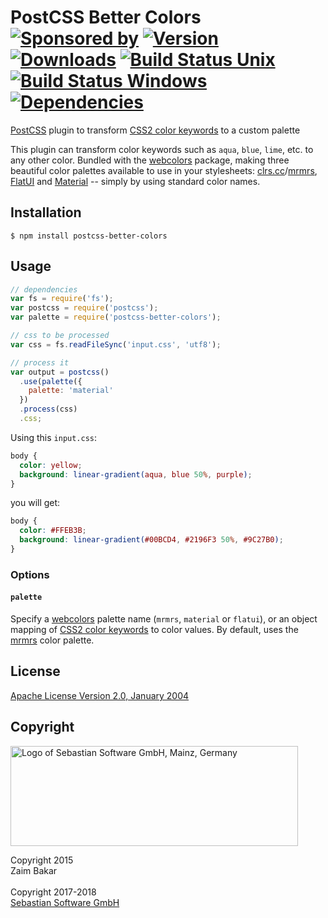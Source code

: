 # PostCSS Better Colors<br/>[![Sponsored by][sponsor-img]][sponsor] [![Version][npm-version-img]][npm] [![Downloads][npm-downloads-img]][npm] [![Build Status Unix][travis-img]][travis] [![Build Status Windows][appveyor-img]][appveyor] [![Dependencies][deps-img]][deps]

[sponsor-img]: https://img.shields.io/badge/Sponsored%20by-Sebastian%20Software-692446.svg
[sponsor]: https://www.sebastian-software.de
[deps]: https://david-dm.org/sebastian-software/postcss-better-colors
[deps-img]: https://david-dm.org/sebastian-software/postcss-better-colors.svg
[npm]: https://www.npmjs.com/package/postcss-better-colors
[npm-downloads-img]: https://img.shields.io/npm/dm/postcss-better-colors.svg
[npm-version-img]: https://img.shields.io/npm/v/postcss-better-colors.svg
[travis-img]: https://img.shields.io/travis/sebastian-software/postcss-better-colors/master.svg?branch=master&label=unix%20build
[appveyor-img]: https://img.shields.io/appveyor/ci/swernerx/postcss-better-colors/master.svg?label=windows%20build
[travis]: https://travis-ci.org/sebastian-software/postcss-better-colors
[appveyor]: https://ci.appveyor.com/project/swernerx/postcss-better-colors/branch/master


[PostCSS](https://github.com/postcss/postcss) plugin to transform [CSS2 color keywords](http://www.w3.org/TR/2011/REC-CSS2-20110607/syndata.html#value-def-color) to a custom palette

This plugin can transform color keywords such as `aqua`, `blue`, `lime`, etc.
to any other color. Bundled with the
[webcolors](https://github.com/zaim/webcolors) package, making three beautiful
color palettes available to use in your stylesheets: [clrs.cc](http://clrs.cc)/[mrmrs](https://github.com/mrmrs/colors),
[FlatUI](http://flatuicolors.co) and [Material](http://www.google.com/design/spec/style/color.html) -- simply by using standard color names.

## Installation

```
$ npm install postcss-better-colors
```

## Usage

```javascript
// dependencies
var fs = require('fs');
var postcss = require('postcss');
var palette = require('postcss-better-colors');

// css to be processed
var css = fs.readFileSync('input.css', 'utf8');

// process it
var output = postcss()
  .use(palette({
    palette: 'material'
  })
  .process(css)
  .css;
```

Using this `input.css`:

```css
body {
  color: yellow;
  background: linear-gradient(aqua, blue 50%, purple);
}
```

you will get:

```css
body {
  color: #FFEB3B;
  background: linear-gradient(#00BCD4, #2196F3 50%, #9C27B0);
}
```

### Options

#### `palette`

Specify a [webcolors](https://github.com/zaim/webcolors) palette name
(`mrmrs`, `material` or `flatui`), or an object mapping of [CSS2 color keywords](http://www.w3.org/TR/2011/REC-CSS2-20110607/syndata.html#value-def-color) to
color values. By default, uses the [mrmrs](https://github.com/mrmrs/colors)
color palette.


## License

[Apache License Version 2.0, January 2004](license)

## Copyright


<img src="https://cdn.rawgit.com/sebastian-software/sebastian-software-brand/0d4ec9d6/sebastiansoftware-en.svg" alt="Logo of Sebastian Software GmbH, Mainz, Germany" width="460" height="160"/>

Copyright 2015<br/>Zaim Bakar<br/><br/>
Copyright 2017-2018<br/>[Sebastian Software GmbH](http://www.sebastian-software.de)

